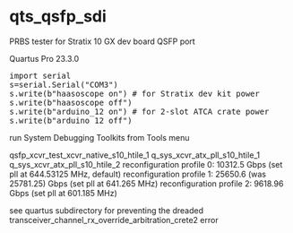 # qts_qsfp_sdi

PRBS tester for Stratix 10 GX dev board QSFP port

Quartus Pro 23.3.0

<pre>
import serial
s=serial.Serial("COM3")
s.write(b"haasoscope on") # for Stratix dev kit power
s.write(b"haasoscope off")
s.write(b"arduino_12 on") # for 2-slot ATCA crate power
s.write(b"arduino_12 off")
</pre>

run System Debugging Toolkits from Tools menu

qsfp_xcvr_test_xcvr_native_s10_htile_1
q_sys_xcvr_atx_pll_s10_htile_1
q_sys_xcvr_atx_pll_s10_htile_2
reconfiguration profile 0: 10312.5 Gbps (set pll at 644.53125 MHz, default)
reconfiguration profile 1: 25650.6 (was 25781.25) Gbps (set pll at 641.265 MHz)
reconfiguration profile 2: 9618.96 Gbps (set pll at 601.185 MHz)

see quartus subdirectory for preventing the dreaded transceiver_channel_rx_override_arbitration_crete2 error

